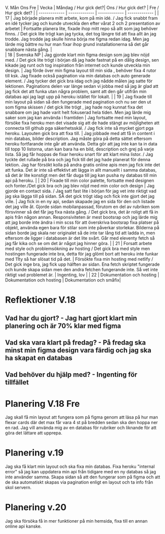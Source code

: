 V. Mån Ons  Fre
| Vecka  | Måndag / Hur gick det?| Ons / Hur gick det? | Fre / Hur gick det? |
| ------------- | ------------- | ------------- | ------------- |
| 17  | Jag började planera mitt arbete, kom på min idé. / Jag fick snabbt fram en idé tycker jag och kunde utveckla den efter vårat 2 och 2 presentation av arbetet | Fortsatte planera lite, fixade ihop mitt repo så allt som jag behöver finns. / Det gick lite trögt kan jag tycka, det tog längre tid att fixa allt än jag trodde. Jag trodde jag skulle hinna börja me figma redan idag. Men jag lärde mig bättre nu hur man fixar ihop grund installationerna så det går snabbare nästa gång. |  
| 18 | Svenska NP  | Jag gjorde klart min figma design som jag blev nöjd med. / Det gick lite trögt i början då jag hade fastnat på en dålig design, sen kikade jag runt och tog inspiration från internet och kunde utveckla min design.  | Jag förde över min figma layout till min sida , behöver fixa 4 rutor till ksk. Jag fixade också pagination via min databas och auto generade element. / Jag tycker det gick bra idag och jag nådde målen jag satte för lektionen. Paginations delen var länge sedan vi jobba med så jag är glad att jag fick det att funka utan några problem, samt att den går utifrån min databas api jag lagt upp på heroku istället för lokalt. |
| 19 | Jag fixade till min layout på sidan så den fungerade med pagination och nu ser den ut som figma skissen / det gick lite trögt , jag hade nog kunnat fixa det snabbare om jag hade varit helt fokuserad hela tiden. Men jag lärde mig saker som jag kan använda i framtiden  | Jag fortsatte med min layout, försöke fixa heroku men det visade sig att de hade stängt av möjligheten att connecta till github pga säkerhetsskäl. / Jag fick inte så mycket gjort pga heroku. Layouten gick bra att fixa till. | Jag jobbade med att få in content i min databas, bilder description. Jag måste göra på detta sättet eftersom heroku fortfarande inte går att använda. Detta gör att jag inte kan ta in data till topp 10 listorna, utan kan bara ha en bild, description och grej på varje lista. Så jag får hoppas de fixar heroku snart för att klart mina listor. / Jag tyckte det rullade på bra och jag fick till det jag hade planerat för denna lektion. Jag har försökt kolla på andra gratis online apis men jag fick inte det att funka. Det är inte så effektivt att lägga in allt manuellt i samma databas, så det är lite konstigt men det får duga till jag kan pusha ny databas till min api på heroku.  |
| 20 | Fixade till min color palette, fortsatte med designen och fonter./Det gick bra och jag blev nöjd med min color och design  | Jag gjorde en contact sida. / Jag satt fast lite i början för jag vet inte riktigt vad jag ska lägga till på sidan. SÅ det gick trögt idag och fick inte gjort det jag ville.  | Jag fick in en ny api, sedan skapade jag en sida för den och listade det jag ville åt. Gjorde sidan mobilanpassad, förutom en del av rubriken som försvinner så det får jag fixa nästa gång. / Det gick bra, det är roligt att få in apis från någon annan. Responsiviteten är mest bootsrap och jag lärde mig att jag borde inte ändra i min scss för att överskriva bootsrap fixa platser på objekt, använda egen bara för stilar som inte påverkar storlekar. Bilderna på sidan borde jag skala ner originalet så de inte tar lång tid att ladda in, men eftersom de ligger i databasen är det lite svårt. Går med eleventy fetch så jag får kika och se om det är något jag hinner göra.  |
| 21 | Forsatt arbete med style och problemsökning av hosting / Det gick bra med style men hostingen fungerade inte bra, detta för jag glömt bort att heroku inte funkar med 11ty så har slösat tid på det.  | Försökte fixa min hosting med netlify / Det gick inge bra, jag fick upp hälften av sidan. Ena fetch skriptet fungerade och kunde skapa sidan men den andra fetchen fungerande inte. Så vet inte riktigt vad problemet är. | Ingenting, lov  |
| 22 | Dokumentation och hosting | Dokumentation och hosting | Dokumentation och småfix|

# Reflektioner V.18
## Vad har du gjort? - Jag hart gjort klart min planering och är 70% klar med figma
## Vad ska vara klart på fredag? - På fredag ska minst min figma design vara färdig och jag ska ha skapat en databas
## Vad behöver du hjälp med? - Ingenting för tillfället

# Planering V.18 Fre
Jag skall få min layout att fungera som på figma genom att läsa på hur man flexar cards där det max får vara 4 st på bredden sedan ska den hoppa ner en rad. Jag vill använda mig av en databas för rubriker och liknande för att göra det lättare att upprepa.
# Planering v.19
Jag ska få klart min layout och ska fixa min databas. Fixa heroku "internal error" så jag kan uppdatera min api från tidigare med en ny databas så jag inte använder samma. Skapa sidan så att den fungerar som på figma och att de ska automatiskt skapas via pagination enligt en layout och ta info från skol servern.

# Planering v.20
 Jag ska försöka få in mer funktioner på min hemsida, fixa till en annan online api kanske.